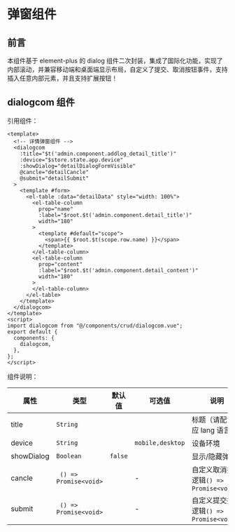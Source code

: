 # 弹窗组件

## 前言

本组件基于 element-plus 的 dialog 组件二次封装，集成了国际化功能，实现了内部滚动，并兼容移动端和桌面端显示布局，自定义了提交、取消按钮事件，支持插入任意内部元素，并且支持扩展按钮！

## dialogcom 组件

引用组件：

```vue
<template>
  <!-- 详情弹窗组件 -->
  <dialogcom
    :title="$t('admin.component.addlog_detail_title')"
    :device="$store.state.app.device"
    :showDialog="detailDialogFormVisible"
    @cancle="detailCancle"
    @submit="detailSubmit"
  >
    <template #form>
      <el-table :data="detailData" style="width: 100%">
        <el-table-column
          prop="name"
          :label="$root.$t('admin.component.detail_title')"
          width="180"
        >
          <template #default="scope">
            <span>{{ $root.$t(scope.row.name) }}</span>
          </template>
        </el-table-column>
        <el-table-column
          prop="content"
          :label="$root.$t('admin.component.detail_content')"
          width="180"
        >
        </el-table-column>
      </el-table>
    </template>
  </dialogcom>
</template>
<script>
import dialogcom from "@/components/crud/dialogcom.vue";
export default {
  components: {
    dialogcom,
  },
};
</script>
```

组件说明：

| 属性                | 类型                   | 默认值  | 可选值           | 说明                                         | 版本 |
| ------------------- | ---------------------- | ------- | ---------------- | -------------------------------------------- | ---- |
| title               | `String`               |         |                  | 标题（请配置相应 lang 语言包）               |      |
| device              | `String`               |         | `mobile,desktop` | 设备环境                                     |     |
| showDialog          | `Boolean`              | `false` |                  | 显示/隐藏弹窗                                |     |
| cancle    | ` () => Promise<void>` |         | -                | 自定义取消按钮逻辑`() => Promise<void>;` |      |
| submit | ` () => Promise<void>` |         | -                | 自定义提交按钮逻辑`() => Promise<void>;`     |      |
